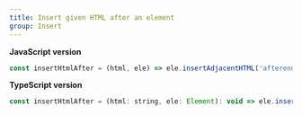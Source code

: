 ```yaml
---
title: Insert given HTML after an element
group: Insert
---
```


**JavaScript version**

```js
const insertHtmlAfter = (html, ele) => ele.insertAdjacentHTML('afterend', html);
```

**TypeScript version**

```js
const insertHtmlAfter = (html: string, ele: Element): void => ele.insertAdjacentHTML('afterend', html);
```

